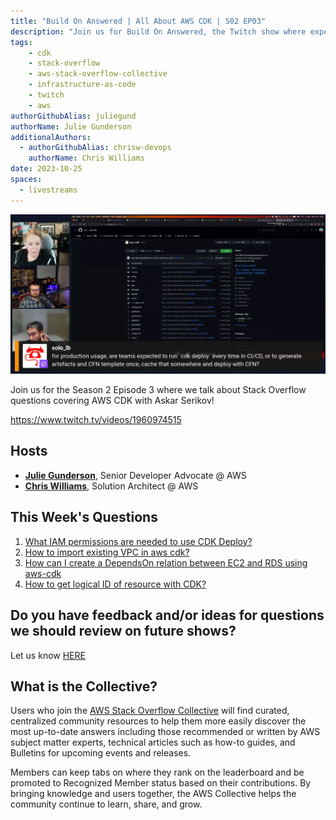 ```yaml
---
title: "Build On Answered | All About AWS CDK | S02 EP03"
description: "Join us for Build On Answered, the Twitch show where expert hosts review top viewed questions from the AWS Stack Overflow Collective live on air!"
tags:
    - cdk
    - stack-overflow
    - aws-stack-overflow-collective
    - infrastructure-as-code
    - twitch
    - aws
authorGithubAlias: juliegund
authorName: Julie Gunderson
additionalAuthors: 
  - authorGithubAlias: chrisw-devops
    authorName: Chris Williams
date: 2023-10-25
spaces:
  - livestreams
---
```


![Streaming session with Julie, Chris, and Askar all smiling](images/stream.webp)

Join us for the Season 2 Episode 3 where we talk about Stack Overflow questions covering AWS CDK with Askar Serikov!

https://www.twitch.tv/videos/1960974515

## Hosts

* [**Julie Gunderson**](https://twitter.com/Julie_Gund), Senior Developer Advocate @ AWS
* [**Chris Williams**](https://www.linkedin.com/in/the-devops-guy/), Solution Architect @ AWS

## This Week's Questions

1. [What IAM permissions are needed to use CDK Deploy?](https://stackoverflow.com/questions/57118082/what-iam-permissions-are-needed-to-use-cdk-deploy)
1. [How to import existing VPC in aws cdk?](https://stackoverflow.com/questions/59301265/how-to-import-existing-vpc-in-aws-cdk)
1. [How can I create a DependsOn relation between EC2 and RDS using aws-cdk](https://stackoverflow.com/questions/61250772/how-can-i-create-a-dependson-relation-between-ec2-and-rds-using-aws-cdk)
1. [How to get logical ID of resource with CDK?](https://stackoverflow.com/questions/61803090/how-to-get-logical-id-of-resource-with-cdk)

## Do you have feedback and/or ideas for questions we should review on future shows?

Let us know [HERE](https://www.pulse.aws/survey/B1J8HOF5)

## What is the Collective?

Users who join the [AWS Stack Overflow Collective](https://stackoverflow.com/collectives/aws) will find curated, centralized community resources to help them more easily discover the most up-to-date answers including those recommended or written by AWS subject matter experts, technical articles such as how-to guides, and Bulletins for upcoming events and releases.

Members can keep tabs on where they rank on the leaderboard and be promoted to Recognized Member status based on their contributions. By bringing knowledge and users together, the AWS Collective helps the community continue to learn, share, and grow.
